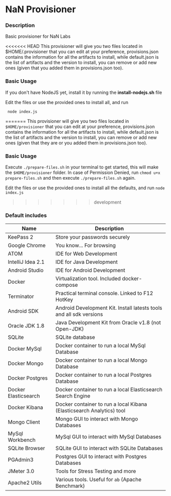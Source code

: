 # NaN Provisioner
### Description
Basic provisioner for NaN Labs

<<<<<<< HEAD
This provisioner will give you two files located in $HOME/.provisioner that you can edit at your preference, provisions.json contains the information for all the artifacts to install, while default.json is the list of artifacts and the version to install, you can remove or add new ones (given that you added them in provisions.json too).

### Basic Usage
If you don't have NodeJS yet, install it by running the **install-nodejs.sh** file

Edit the files or use the provided ones to install all, and run
```
 node index.js
```
=======
This provisioner will give you two files located in `$HOME/provisioner` that you can edit at your preference, provisions.json contains the information for all the artifacts to install, while default.json is the list of artifacts and the version to install, you can remove or add new ones (given that they are or you added them in provisions.json too).

### Basic Usage
Execute `./prepare-files.sh` in your terminal to get started, this will make the `$HOME/provisioner` folder.
In case of Permission Denied, run `chmod u+x prepare-files.sh` and then execute `./prepare-files.sh` again.

Edit the files or use the provided ones to install all the defaults, and run `node index.js`
>>>>>>> development


### Default includes

| Name | Description |
| --- | --- |
| KeePass 2 | Store your passwords securely |
| Google Chrome | You know... For browsing |
| ATOM | IDE for Web Development |
| IntelliJ Idea 2.1 | IDE for Java Development |
| Android Studio | IDE for Android Development |
| Docker | Virtualization tool. Included docker-compose |
| Terminator | Practical terminal console. Linked to F12 HotKey |
| Android SDK | Android Development Kit. Install latests tools and all sdk versions |
| Oracle JDK 1.8 | Java Development Kit from Oracle v1.8 (not Open-JDK) |
| SQLite | SQLite database |
| Docker MySql | Docker container to run a local MySql Database |
| Docker Mongo | Docker container to run a local Mongo Database |
| Docker Postgres | Docker container to run a local Postgres Database |
| Docker Elasticsearch | Docker container to run a local Elasticsearch Search Engine |
| Docker Kibana | Docker container to run a local Kibana (Elasticsearch Analytics) tool |
| Mongo Client | Mongo GUI to interact with Mongo Databases |
| MySql Workbench | MySql GUI to interact with MySql Databases |
| SQLite Browser | SQLite GUI to interact with SQLite Databases |
| PGAdmin3 | Postgres GUI to interact with Postgres Databases |
| JMeter 3.0 | Tools for Stress Testing and more |
| Apache2 Utils | Various tools. Useful for `ab` (Apache Benchmark) |
